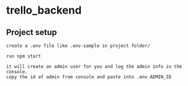 # trello_backend

## Project setup

```
create a .env file like .env-sample in project folder/

run npm start

it will create an admin user for you and log the admin info in the console.
copy the id of admin from console and paste into .env ADMIN_ID
```
